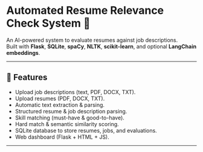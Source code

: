 # Automated Resume Relevance Check System 🎯

An AI-powered system to evaluate resumes against job descriptions.  
Built with **Flask**, **SQLite**, **spaCy**, **NLTK**, **scikit-learn**, and optional **LangChain embeddings**.

---

## 🚀 Features
- Upload job descriptions (text, PDF, DOCX, TXT).
- Upload resumes (PDF, DOCX, TXT).
- Automatic text extraction & parsing.
- Structured resume & job description parsing.
- Skill matching (must-have & good-to-have).
- Hard match & semantic similarity scoring.
- SQLite database to store resumes, jobs, and evaluations.
- Web dashboard (Flask + HTML + JS).

---
